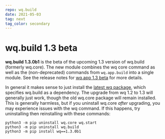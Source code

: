 ```yaml
---
repo: wq.build
date: 2021-05-03
tag: next
tag_color: secondary
---
```


# wq.build 1.3 beta

**wq.build 1.3.0b1** is the beta of the upcoming 1.3 version of wq.build (formerly wq.core).  The new module combines the wq core command as well as the (non-deprecated) commands from `wq.app.build` into a single module.  See the release notes for [wq.app 1.3 beta](./wq.app-1.3.0b1.md) for more details.

In general it makes sense to just install the [latest wq package](./wq-1.3.0b1.md), which specifies wq.build as a dependency.  The upgrade from wq 1.2 to 1.3 will generally just work, though the old wq.core package will remain installed.  This is generally harmless, but if you uninstall wq.core *after* upgrading, you may experience issues with the wq command.  If this happens, try uninstalling then reinstalling with these commands:

```
python3 -m pip uninstall wq.core wq.start
python3 -m pip uninstall wq.build
python3 -m pip install wq==1.3.0b1
```
